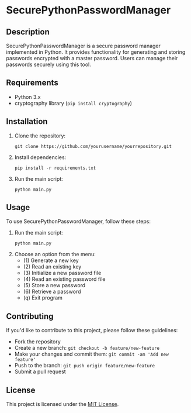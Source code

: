 # SecurePythonPasswordManager

## Description
SecurePythonPasswordManager is a secure password manager implemented in Python. It provides functionality for generating and storing passwords encrypted with a master password. Users can manage their passwords securely using this tool.

## Requirements
- Python 3.x
- cryptography library (`pip install cryptography`)

## Installation
1. Clone the repository:
   ```
   git clone https://github.com/yourusername/yourrepository.git
   ```
2. Install dependencies:
   ```
   pip install -r requirements.txt
   ```
3. Run the main script:
   ```
   python main.py
   ```

## Usage
To use SecurePythonPasswordManager, follow these steps:
1. Run the main script:
   ```
   python main.py
   ```
2. Choose an option from the menu:
   - (1) Generate a new key
   - (2) Read an existing key
   - (3) Initialize a new password file
   - (4) Read an existing password file
   - (5) Store a new password
   - (6) Retrieve a password
   - (q) Exit program

## Contributing
If you'd like to contribute to this project, please follow these guidelines:
- Fork the repository
- Create a new branch: `git checkout -b feature/new-feature`
- Make your changes and commit them: `git commit -am 'Add new feature'`
- Push to the branch: `git push origin feature/new-feature`
- Submit a pull request

## License
This project is licensed under the [MIT License](LICENSE).


